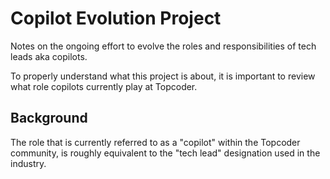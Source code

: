 # Copilot Evolution Project
Notes on the ongoing effort to evolve the roles and responsibilities of tech leads aka copilots.

To properly understand what this project is about, it is important to review what role copilots currently play at Topcoder.

## Background
The role that is currently referred to as a "copilot" within the Topcoder community, is roughly equivalent to the "tech lead" designation used in the industry.
